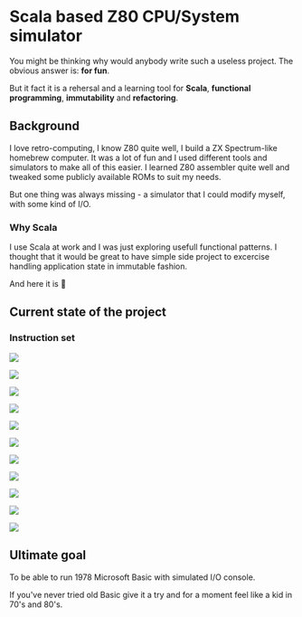# Scala based Z80 CPU/System simulator #

You might be thinking why would anybody write such a useless project. The obvious answer is: **for fun**.

But it fact it is a rehersal and a learning tool for **Scala**, **functional programming**, **immutability** and **refactoring**.

## Background ##

I love retro-computing, I know Z80 quite well, I build a ZX Spectrum-like homebrew computer. 
It was a lot of fun and I used different tools and simulators to make all of this easier. 
I learned Z80 assembler quite well and tweaked some publicly available ROMs to suit my needs.

But one thing was always missing - a simulator that I could modify myself, with some kind of I/O.

### Why Scala ###

I use Scala at work and I was just exploring usefull functional patterns. 
I thought that it would be great to have simple side project to excercise handling application state in immutable fashion.  

And here it is :slightly_smiling_face:

## Current state of the project ##

### Instruction set ###

<img src="https://img.shields.io/badge/Load%208--bit-Done-green.svg"/></a>

<img src="https://img.shields.io/badge/Load%2016--bit-Done-green.svg"/></a>

<img src="https://img.shields.io/badge/Exchange-Done-green.svg"/></a>

<img src="https://img.shields.io/badge/Block%20transfer-Planned-white.svg"/></a>

<img src="https://img.shields.io/badge/8--bit%20arithmetic-Done-green.svg"/></a>

<img src="https://img.shields.io/badge/16--bit%20arithmetic-Done-green.svg"/></a>

<img src="https://img.shields.io/badge/Control%20incl INT-Planned-white.svg"/></a>

<img src="https://img.shields.io/badge/Rotate%20and%20shift-Done-green.svg"/></a>

<img src="https://img.shields.io/badge/Bit%20manipulation-In%20progress-blue.svg"/></a>

<img src="https://img.shields.io/badge/Jump%20call%20return-Planned-white.svg"/></a>

<img src="https://img.shields.io/badge/Input%20and%20output-Planned-white.svg"/></a>

## Ultimate goal ##

To be able to run 1978 Microsoft Basic with simulated I/O console.

If you've never tried old Basic give it a try and for a moment feel like a kid in 70's and 80's. 